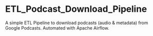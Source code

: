 # ETL_Podcast_Download_Pipeline
A simple ETL Pipeline to download podcasts (audio &amp; metadata) from Google Podcasts. Automated with Apache Airflow.
